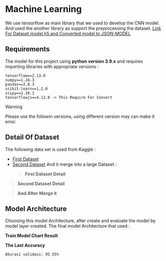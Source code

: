 # Machine Learning

We use tensorflow as main library that we used to develop the CNN model. And used the another library as support the preprocessing the dataset.
[Link For Dataset,model.h5,and Converted model to JSON-MODEL](https://drive.google.com/drive/folders/1D155_PddvgVCwRZg4IIHKTHV7DFiSIdo?usp=sharing)

## Requirements

The model for this project using **python version 3.9.x** and requires importing libraries with appropriate versions :

```
tensorflow==2.13.0
numpy==1.24.3
pandas==2.0.3
scikit-learn==1.2.0
scipy==1.10.1
tensorflowjs==4.12.0 -> This Require For Convert
```

> [!WARNING]
> Please use the followin versions, using different version may can make it error.

## Detail Of Dataset

The following data set is used from Kaggle :

- [First Dataset](https://www.kaggle.com/datasets/mostafaabla/garbage-classification)
- [Second Dataset](https://www.kaggle.com/datasets/fatemehboloori/trash-type-detection)
  And it merge into a large Dataset :
  > **First Dataset Detail**

> **Second Dataset Detail**

> **And After Merge it**

## Model Architecture

Choosing this model Architecture, after create and evaluate the model by model layer created. The final model Architecture that used :

**Train Model Chart Result**

**The Last Accuracy**

`Akurasi validasi: 95.55%`
